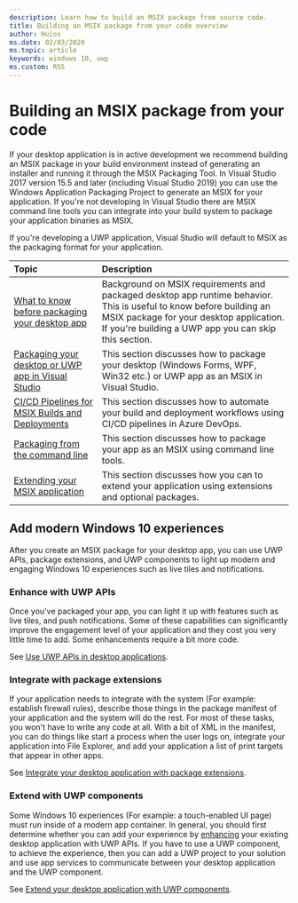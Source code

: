 ```yaml
---
description: Learn how to build an MSIX package from source code.
title: Building an MSIX package from your code overview
author: Huios
ms.date: 02/03/2020
ms.topic: article
keywords: windows 10, uwp
ms.custom: RS5
---
```



# Building an MSIX package from your code 

If your desktop application is in active development we recommend building an MSIX package in your build environment instead of generating an installer and running it through the MSIX Packaging Tool. In Visual Studio 2017 version 15.5 and later (including Visual Studio 2019) you can use the Windows Application Packaging Project to generate an MSIX for your application. If you're not developing in Visual Studio there are MSIX command line tools you can integrate into your build system to package your application binaries as MSIX.

If you're developing a UWP application, Visual Studio will default to MSIX as the packaging format for your application.

|Topic| Description |
|:---|:---|
|[What to know before packaging your desktop app](before-packaging-overview.md)| Background on MSIX requirements and packaged desktop app runtime behavior. This is useful to know before building an MSIX package for your desktop application. If you're building a UWP app you can skip this section. | 
|[Packaging your desktop or UWP app in Visual Studio](vs-package-overview.md)| This section discusses how to package your desktop (Windows Forms, WPF, Win32 etc.) or UWP app as an MSIX in Visual Studio.|
|[CI/CD Pipelines for MSIX Builds and Deployments](azure-dev-ops.md)| This section discusses how to automate your build and deployment workflows using CI/CD pipelines in Azure DevOps.|
|[Packaging from the command line](../package/manual-packaging-root.md)| This section discusses how to package your app as an MSIX using command line tools.|
|[Extending your MSIX application](extend-overview.md)| This section discusses how you can to extend your application using extensions and optional packages.|

## Add modern Windows 10 experiences

After you create an MSIX package for your desktop app, you can use UWP APIs, package extensions, and UWP components to light up modern and engaging Windows 10 experiences such as live tiles and notifications.

### Enhance with UWP APIs

Once you've packaged your app, you can light it up with features such as live tiles, and push notifications. Some of these capabilities can significantly improve the engagement level of your application and they cost you very little time to add. Some enhancements require a bit more code.

See [Use UWP APIs in desktop applications](/windows/apps/desktop/modernize/desktop-to-uwp-enhance).

### Integrate with package extensions

If your application needs to integrate with the system (For example: establish firewall rules), describe those things in the package manifest of your application and the system will do the rest. For most of these tasks, you won't have to write any code at all. With a bit of XML in the manifest, you can do things like start a process when the user logs on, integrate your application into File Explorer, and add your application a list of print targets that appear in other apps.

See [Integrate your desktop application with package extensions](/windows/apps/desktop/modernize/desktop-to-uwp-extensions).

### Extend with UWP components

Some Windows 10 experiences (For example: a touch-enabled UI page) must run inside of a modern app container. In general, you should first determine whether you can add your experience by [enhancing](/windows/apps/desktop/modernize/desktop-to-uwp-enhance) your existing desktop application with UWP APIs. If you have to use a UWP component, to achieve the experience, then you can add a UWP project to your solution and use app services to communicate between your desktop application and the UWP component.

See [Extend your desktop application with UWP components](/windows/apps/desktop/modernize/desktop-to-uwp-extend).
